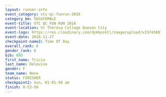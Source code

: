 ```yaml
---
layout: runner-info 
event_category: stc-qc-funrun-2016 
category_km: 5KGSFEMALE 
event-title: STC QC FUN RUN 2016 
event-location: St Theresa College Quezon City 
event-logo: https://res.cloudinary.com/dykbosktl/image/upload/v1574388789/Logo/Fun_Run_Poster_tgejen.jpg 
event-date: 2016-11-27 
checkpoint-name2: Time Of Day 
overall_rank: 6
gender_rank: 6
bib: 695
first_name: Tricia
last_name: Delovino
gender: F
team_name: None
status: FINISHER
checkpoint2: Sun, 01-01-58 am
finish: 0-53-58
---
```

